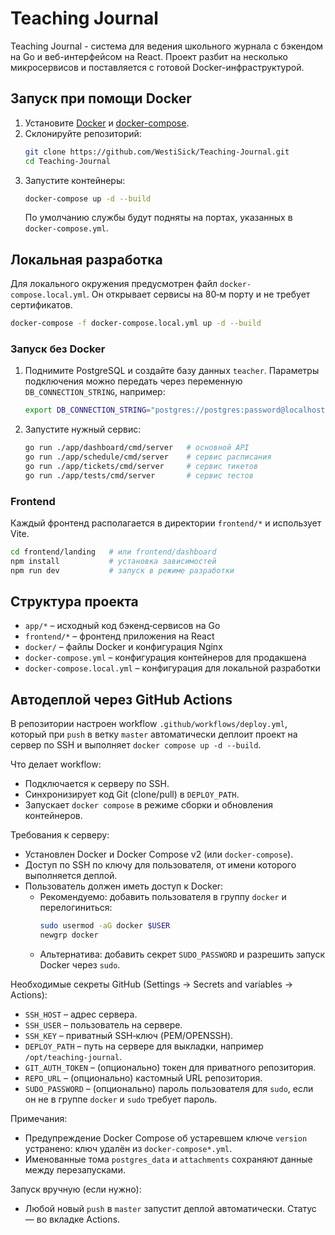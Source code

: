 # Teaching Journal 

Teaching Journal - система для ведения школьного журнала с бэкендом на Go и веб-интерфейсом на React. Проект разбит на несколько микросервисов и поставляется с готовой Docker-инфраструктурой.

## Запуск при помощи Docker

1. Установите [Docker](https://docs.docker.com/get-docker/) и [docker-compose](https://docs.docker.com/compose/).
2. Склонируйте репозиторий:
   ```bash
   git clone https://github.com/WestiSick/Teaching-Journal.git
   cd Teaching-Journal
   ```
3. Запустите контейнеры:
   ```bash
   docker-compose up -d --build
   ```
   По умолчанию службы будут подняты на портах, указанных в `docker-compose.yml`.

## Локальная разработка

Для локального окружения предусмотрен файл `docker-compose.local.yml`. Он открывает сервисы на 80‑м порту и не требует сертификатов.

```bash
docker-compose -f docker-compose.local.yml up -d --build
```

### Запуск без Docker

1. Поднимите PostgreSQL и создайте базу данных `teacher`. Параметры подключения можно передать через переменную `DB_CONNECTION_STRING`, например:
   ```bash
   export DB_CONNECTION_STRING="postgres://postgres:password@localhost:5432/teacher?sslmode=disable"
   ```
2. Запустите нужный сервис:
   ```bash
   go run ./app/dashboard/cmd/server   # основной API
   go run ./app/schedule/cmd/server    # сервис расписания
   go run ./app/tickets/cmd/server     # сервис тикетов
   go run ./app/tests/cmd/server       # сервис тестов
   ```

### Frontend

Каждый фронтенд располагается в директории `frontend/*` и использует Vite.

```bash
cd frontend/landing   # или frontend/dashboard
npm install           # установка зависимостей
npm run dev           # запуск в режиме разработки
```

## Структура проекта

- `app/*` – исходный код бэкенд‑сервисов на Go
- `frontend/*` – фронтенд приложения на React
- `docker/` – файлы Docker и конфигурация Nginx
- `docker-compose.yml` – конфигурация контейнеров для продакшена
- `docker-compose.local.yml` – конфигурация для локальной разработки

## Автодеплой через GitHub Actions

В репозитории настроен workflow `.github/workflows/deploy.yml`, который при `push` в ветку `master` автоматически деплоит проект на сервер по SSH и выполняет `docker compose up -d --build`.

Что делает workflow:
- Подключается к серверу по SSH.
- Синхронизирует код Git (clone/pull) в `DEPLOY_PATH`.
- Запускает `docker compose` в режиме сборки и обновления контейнеров.

Требования к серверу:
- Установлен Docker и Docker Compose v2 (или `docker-compose`).
- Доступ по SSH по ключу для пользователя, от имени которого выполняется деплой.
- Пользователь должен иметь доступ к Docker:
  - Рекомендуемо: добавить пользователя в группу `docker` и перелогиниться:
    ```bash
    sudo usermod -aG docker $USER
    newgrp docker
    ```
  - Альтернатива: добавить секрет `SUDO_PASSWORD` и разрешить запуск Docker через `sudo`.

Необходимые секреты GitHub (Settings → Secrets and variables → Actions):
- `SSH_HOST` – адрес сервера.
- `SSH_USER` – пользователь на сервере.
- `SSH_KEY` – приватный SSH‑ключ (PEM/OPENSSH).
- `DEPLOY_PATH` – путь на сервере для выкладки, например `/opt/teaching-journal`.
- `GIT_AUTH_TOKEN` – (опционально) токен для приватного репозитория.
- `REPO_URL` – (опционально) кастомный URL репозитория.
- `SUDO_PASSWORD` – (опционально) пароль пользователя для `sudo`, если он не в группе `docker` и `sudo` требует пароль.

Примечания:
- Предупреждение Docker Compose об устаревшем ключе `version` устранено: ключ удалён из `docker-compose*.yml`.
- Именованные тома `postgres_data` и `attachments` сохраняют данные между перезапусками.

Запуск вручную (если нужно):
- Любой новый `push` в `master` запустит деплой автоматически. Статус — во вкладке Actions.
